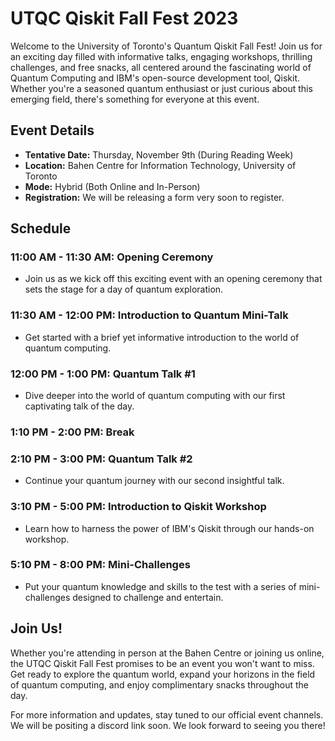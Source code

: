 # UTQC Qiskit Fall Fest 2023

Welcome to the University of Toronto's Quantum Qiskit Fall Fest! Join us for an exciting day filled with informative talks, engaging workshops, thrilling challenges, and free snacks, all centered around the fascinating world of Quantum Computing and IBM's open-source development tool, Qiskit. Whether you're a seasoned quantum enthusiast or just curious about this emerging field, there's something for everyone at this event.

## Event Details

- **Tentative Date:** Thursday, November 9th (During Reading Week)
- **Location:** Bahen Centre for Information Technology, University of Toronto
- **Mode:** Hybrid (Both Online and In-Person)
- **Registration:** We will be releasing a form very soon to register.


## Schedule

### 11:00 AM - 11:30 AM: Opening Ceremony
- Join us as we kick off this exciting event with an opening ceremony that sets the stage for a day of quantum exploration.

### 11:30 AM - 12:00 PM: Introduction to Quantum Mini-Talk
- Get started with a brief yet informative introduction to the world of quantum computing.

### 12:00 PM - 1:00 PM: Quantum Talk #1
- Dive deeper into the world of quantum computing with our first captivating talk of the day.

### 1:10 PM - 2:00 PM: Break


### 2:10 PM - 3:00 PM: Quantum Talk #2
- Continue your quantum journey with our second insightful talk.

### 3:10 PM - 5:00 PM: Introduction to Qiskit Workshop
- Learn how to harness the power of IBM's Qiskit through our hands-on workshop.

### 5:10 PM - 8:00 PM: Mini-Challenges
- Put your quantum knowledge and skills to the test with a series of mini-challenges designed to challenge and entertain.

## Join Us!

Whether you're attending in person at the Bahen Centre or joining us online, the UTQC Qiskit Fall Fest promises to be an event you won't want to miss. Get ready to explore the quantum world, expand your horizons in the field of quantum computing, and enjoy complimentary snacks throughout the day.

For more information and updates, stay tuned to our official event channels. We will be positing a discord link soon. We look forward to seeing you there!
